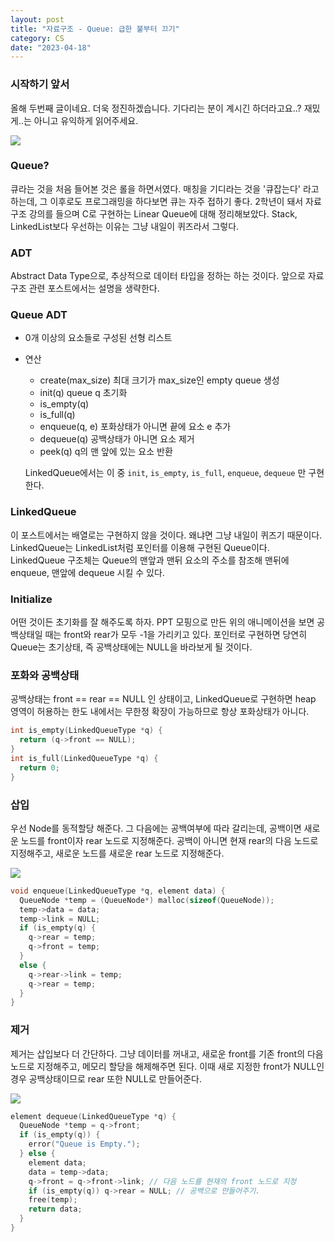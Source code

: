 ```yaml
---
layout: post
title: "자료구조 - Queue: 급한 불부터 끄기"
category: CS
date: "2023-04-18"
---
```


### 시작하기 앞서
올해 두번째 글이네요. 더욱 정진하겠습니다. 기다리는 분이 계시긴 하더라고요..? 재밌게..는 아니고 유익하게 읽어주세요.

<img src="@image/2023-04-18/queue.gif">

### Queue?
큐라는 것을 처음 들어본 것은 롤을 하면서였다. 매칭을 기디라는 것을 '큐잡는다' 라고 하는데, 그 이후로도 프로그래밍을 하다보면 큐는 자주 접하기 좋다. 2학년이 돼서 자료구조 강의를 들으며 C로 구현하는 Linear Queue에 대해 정리해보았다. Stack, LinkedList보다 우선하는 이유는 그냥 내일이 퀴즈라서 그렇다.

### ADT
Abstract Data Type으로, 추상적으로 데이터 타입을 정하는 하는 것이다. 앞으로 자료구조 관련 포스트에서는 설명을 생략한다. 

### Queue ADT
- 0개 이상의 요소들로 구성된 선형 리스트
- 연산
  - create(max_size) 최대 크기가 max_size인 empty queue 생성
  - init(q) queue q 초기화
  - is_empty(q)
  - is_full(q)
  - enqueue(q, e) 포화상태가 아니면 끝에 요소 e 추가
  - dequeue(q) 공백상태가 아니면 요소 제거
  - peek(q) q의 맨 앞에 있는 요소 반환

  LinkedQueue에서는 이 중 `init`, `is_empty`, `is_full`, `enqueue`, `dequeue` 만 구현한다. 

### LinkedQueue
이 포스트에서는 배열로는 구현하지 않을 것이다. 왜냐면 그냥 내일이 퀴즈기 때문이다. LinkedQueue는 LinkedList처럼 포인터를 이용해 구현된 Queue이다. LinkedQueue 구조체는 Queue의 맨앞과 맨뒤 요소의 주소를 참조해 맨뒤에 enqueue, 맨앞에 dequeue 시킬 수 있다.

### Initialize
어떤 것이든 초기화를 잘 해주도록 하자. PPT 모핑으로 만든 위의 애니메이션을 보면 공백상태일 때는 front와 rear가 모두 -1을 가리키고 있다. 포인터로 구현하면 당연히 Queue는 초기상태, 즉 공백상태에는 NULL을 바라보게 될 것이다.

### 포화와 공백상태
공백상태는 front == rear == NULL 인 상태이고, LinkedQueue로 구현하면 heap 영역이 허용하는 한도 내에서는 무한정 확장이 가능하므로 항상 포화상태가 아니다.
```c
int is_empty(LinkedQueueType *q) {
  return (q->front == NULL);
}
int is_full(LinkedQueueType *q) {
  return 0;
}
```

### 삽입
우선 Node를 동적할당 해준다. 그 다음에는 공백여부에 따라 갈리는데, 공백이면 새로운 노드를 front이자 rear 노드로 지정해준다. 공백이 아니면 현재 rear의 다음 노드로 지정해주고, 새로운 노드를 새로운 rear 노드로 지정해준다.

<img src="@image/2023-04-18/enqueue.gif">

```c
void enqueue(LinkedQueueType *q, element data) {
  QueueNode *temp = (QueueNode*) malloc(sizeof(QueueNode));
  temp->data = data;
  temp->link = NULL;
  if (is_empty(q) {
    q->rear = temp;
    q->front = temp;
  }
  else {
    q->rear->link = temp;
    q->rear = temp;
  }
}
```

### 제거
제거는 삽입보다 더 간단하다. 그냥 데이터를 꺼내고, 새로운 front를 기존 front의 다음 노드로 지정해주고, 메모리 할당을 해제해주면 된다. 이때 새로 지정한 front가 NULL인 경우 공백상태이므로 rear 또한 NULL로 만들어준다.

<img src="@image/2023-04-18/dequeue.gif">

```c
element dequeue(LinkedQueueType *q) {
  QueueNode *temp = q->front;
  if (is_empty(q)) {
    error("Queue is Empty.");
  } else {
    element data;
    data = temp->data;
    q->front = q->front->link; // 다음 노드를 현재의 front 노드로 지정
    if (is_empty(q)) q->rear = NULL; // 공백으로 만들어주기.
    free(temp);
    return data;
  }
}
```